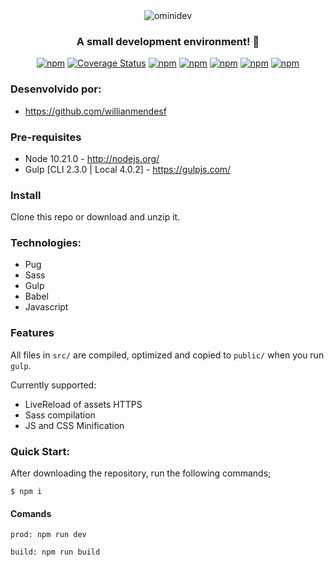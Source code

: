 <div align="center">
  <img src="https://user-images.githubusercontent.com/5796088/87839979-b9124d00-c873-11ea-80e9-483aed3813af.png" alt="ominidev"/>
</div>

<h3 align="center">
  A small development environment!<space> 🚀
</h3>

<div align="center">

  [![npm](https://img.shields.io/badge/npm-6.14.6-blue)](https://www.npmjs.com/package/@unform/core)<space><space>
  [![Coverage Status](https://coveralls.io/repos/github/willianmendesf/ominidev/badge.svg?branch=master)](https://coveralls.io/github/willianmendesf/ominidev?branch=master)
  [![npm](https://img.shields.io/badge/-ES6-yellow)](#)<space><space>
  [![npm](https://img.shields.io/badge/node-10.21.0-yellowgreen)](#)<space><space>
  [![npm](https://img.shields.io/badge/gulp-4.0.2-red)](#)<space><space>
  [![npm](https://img.shields.io/badge/gulp-cli-2.3.0-red)](#)<space><space>
  [![npm](https://img.shields.io/badge/sass-1.26.10-ff69b4)](#)<space><space>
  

</div>

### Desenvolvido por:

- https://github.com/willianmendesf


### Pre-requisites

* Node 10.21.0 - http://nodejs.org/
* Gulp [CLI 2.3.0 | Local 4.0.2] - https://gulpjs.com/


### Install

Clone this repo or download and unzip it.


###  Technologies:

- Pug 
- Sass
- Gulp
- Babel
- Javascript


### Features

All files in `src/` are compiled, optimized and copied to `public/` when you run `gulp`.

Currently supported:

- LiveReload of assets HTTPS
- Sass compilation
- JS and CSS Minification


### Quick Start:

After downloading the repository, run the following commands;

```
$ npm i
```
<!--
ou 
```
$ npm i gulp gulp-sass gulp-pug gulp-uglify gulp-autoprefixer gulp-concat browser-sync gulp-babel @babel/core @babel/preset-env
```-->

#### Comands

```
prod: npm run dev
```

```
build: npm run build
```
